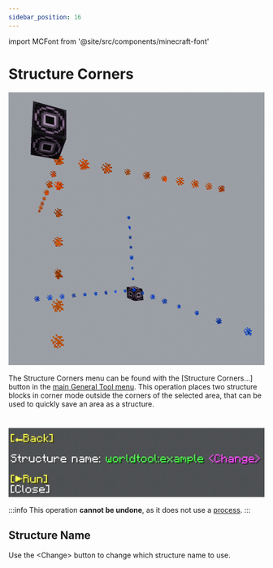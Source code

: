 ```yaml
---
sidebar_position: 16
---
```


import MCFont from '@site/src/components/minecraft-font'

# Structure Corners
![Example of what this operation can look like](img/operation_previews/structure_corners.png)

The Structure Corners menu can be found with the <MCFont color="#3a2ffa">[Structure Corners...]</MCFont> button in the [main General Tool menu](usage#main-menu). This operation places two structure blocks in corner mode outside the corners of the selected area, that can be used to quickly save an area as a structure.
#
![The Outline menu](img/structure_corners_menu.png)

:::info
This operation **cannot be undone**, as it does not use a [process](../technical/processes).
:::

## Structure Name
Use the <MCFont color="light_purple">&lt;Change&gt;</MCFont> button to change which structure name to use.
